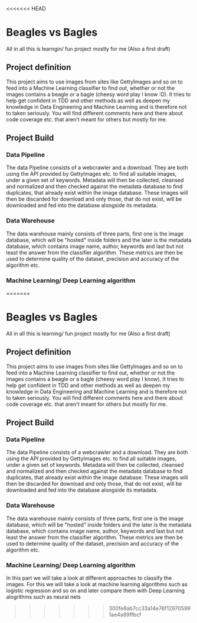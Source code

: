 <<<<<<< HEAD
# Beagles vs Bagles
All in all this is learngin/ fun project mostly for me (Also a first draft) <br>

## Project definition

This project aims to use images from sites like GettyImages and so on to feed into a Machine Learning classifier to find out, whether or not the images contains a beagle or a bagle (cheesy word play I know :D).
It tries to help get confident in TDD and other methods as well as deepen my knowledge in Data Engineering and Machine Learning and is therefore not to taken seriously. You will find different comments here and there about code coverage etc. that aren't meant for others but mostly for me. 

## Project Build

### Data Pipeline
The data Pipeline consists of a webcrawler and a download. They are both using the API provided by GettyImages etc. to find all suitable images, under a given set of keywords. Metadata will then be collected, cleansed and normalized and then checked against the metadata database to find duplicates, that already exist within the image database. These images will then be discarded for download and only those, that do not exist, will be downloaded and fed into the database alongside its metadata.

### Data Warehouse
The data warehouse mainly consists of three parts, first one is the image database, which will be "hosted" inside folders and the later is the metadata database, which contains image name, author, keywords and last but not least the answer from the classifier algorithm. These metrics are then be used to determine quality of the dataset, precision and accuracy of the algorithm etc.

### Machine Learning/ Deep Learning algorithm
=======
# Beagles vs Bagles
All in all this is learning/ fun project mostly for me (Also a first draft) <br>

## Project definition

This project aims to use images from sites like GettyImages and so on to feed into a Machine Learning classifier to find out, whether or not the images contains a beagle or a bagle (cheesy word play I know).
It tries to help get confident in TDD and other methods as well as deepen my knowledge in Data Engineering and Machine Learning and is therefore not to taken seriously. You will find different comments here and there about code coverage etc. that aren't meant for others but mostly for me. 

## Project Build

### Data Pipeline
The data Pipeline consists of a webcrawler and a download. They are both using the API provided by GettyImages etc. to find all suitable images, under a given set of keywords. Metadata will then be collected, cleansed and normalized and then checked against the metadata database to find duplicates, that already exist within the image database. These images will then be discarded for download and only those, that do not exist, will be downloaded and fed into the database alongside its metadata.

### Data Warehouse
The data warehouse mainly consists of three parts, first one is the image database, which will be "hosted" inside folders and the later is the metadata database, which contains image name, author, keywords and last but not least the answer from the classifier algorithm. These metrics are then be used to determine quality of the dataset, precision and accuracy of the algorithm etc.

### Machine Learning/ Deep Learning algorithm

In this part we will take a look at different approaches to classify the images. For this we will take a look at machine learning algorithms such as logistic regression and so on and later compare them with Deep Learning alogrithms such as neural nets
>>>>>>> 300fe8ab7cc33a14e76f129705991ae4a89ffbcf
